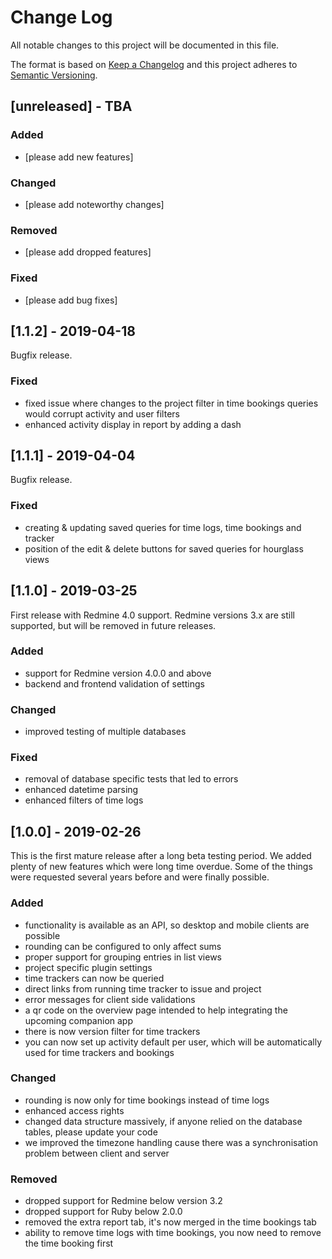 # Change Log

All notable changes to this project will be documented in this file.

The format is based on [Keep a Changelog](http://keepachangelog.com/)
and this project adheres to [Semantic Versioning](http://semver.org/).

## [unreleased] - TBA

### Added
- [please add new features]

### Changed
- [please add noteworthy changes]

### Removed
- [please add dropped features]

### Fixed
- [please add bug fixes]

## [1.1.2] - 2019-04-18

Bugfix release.

### Fixed

- fixed issue where changes to the project filter in time bookings queries would corrupt activity and user filters
- enhanced activity display in report by adding a dash

## [1.1.1] - 2019-04-04

Bugfix release.

### Fixed
- creating & updating saved queries for time logs, time bookings and tracker
- position of the edit & delete buttons for saved queries for hourglass views

## [1.1.0] - 2019-03-25

First release with Redmine 4.0 support.
Redmine versions 3.x are still supported, but will be removed in future releases.

### Added
- support for Redmine version 4.0.0 and above
- backend and frontend validation of settings

### Changed
- improved testing of multiple databases

### Fixed
- removal of database specific tests that led to errors
- enhanced datetime parsing
- enhanced filters of time logs


## [1.0.0] - 2019-02-26

This is the first mature release after a long beta testing period.
We added plenty of new features which were long time overdue.
Some of the things were requested several years before and were finally possible.

### Added
- functionality is available as an API, so desktop and mobile clients are possible 
- rounding can be configured to only affect sums 
- proper support for grouping entries in list views
- project specific plugin settings
- time trackers can now be queried
- direct links from running time tracker to issue and project
- error messages for client side validations
- a qr code on the overview page intended to help integrating the upcoming companion app
- there is now version filter for time trackers
- you can now set up activity default per user, which will be automatically used for time trackers and bookings

### Changed
- rounding is now only for time bookings instead of time logs
- enhanced access rights
- changed data structure massively, if anyone relied on the database tables, please update your code
- we improved the timezone handling cause there was a synchronisation problem between client and server

### Removed
- dropped support for Redmine below version 3.2
- dropped support for Ruby below 2.0.0
- removed the extra report tab, it's now merged in the time bookings tab
- ability to remove time logs with time bookings, you now need to remove the time booking first
